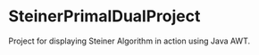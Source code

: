 SteinerPrimalDualProject
========================

Project for displaying Steiner Algorithm in action using Java AWT.
